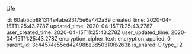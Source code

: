 Life

id: 60ab5cb881314e4abe23f75e6e442a39
created_time: 2020-04-15T11:25:43.278Z
updated_time: 2020-04-15T11:25:43.278Z
user_created_time: 2020-04-15T11:25:43.278Z
user_updated_time: 2020-04-15T11:25:43.278Z
encryption_cipher_text: 
encryption_applied: 0
parent_id: 3c44574e55cd42498be3d50310fb263b
is_shared: 0
type_: 2